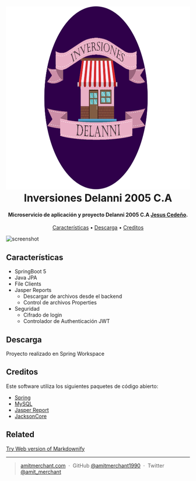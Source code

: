 
<h1 align="center">
  <br>
  <a href=""><img src="https://github.com/Jesusecm2/InventarioDelanni/blob/master/src/main/resources/com/delanni/inversiones/frontend/images/LOGO%20NUEVO.png?raw=true" alt="Markdownify" width="800" height="500"></a>
  <br>
  Inversiones Delanni 2005 C.A
  <br>
</h1>

<h4 align="center">Microservicio de aplicación y proyecto Delanni 2005 C.A <a href="https://www.linkedin.com/in/jesús-cedeño-b47b031b4/" target="_blank">Jesus Cedeño</a>.</h4>

<!--<p align="center">
  <a href="">
    <img src=""
         alt="Gitter">
  </a>
  <a href="https://gitter.im/amitmerchant1990/electron-markdownify"><img src="https://badges.gitter.im/amitmerchant1990/electron-markdownify.svg"></a>
  <a href="https://saythanks.io/to/bullredeyes@gmail.com">
      <img src="https://img.shields.io/badge/SayThanks.io-%E2%98%BC-1EAEDB.svg">
  </a>
  <a href="https://www.paypal.me/AmitMerchant">
    <img src="https://img.shields.io/badge/$-donate-ff69b4.svg?maxAge=2592000&amp;style=flat">
  </a>
</p>-->

<p align="center">
  <a href="#Características">Características</a> •
  <a href="#Descarga">Descarga</a> •
  <a href="#Creditos">Creditos</a><!-- •
  <a href="#Creditos">Creditos</a> •
  <a href="#related">Related</a> •
  <a href="#license">License</a>-->
</p>

![screenshot](https://github.com/Jesusecm2/InventarioDelanni/blob/master/Inversiones%20Delanni%202005%20C.A%202025-03-16%2021-39-35%20(1).gif)

## Características
* SpringBoot 5
* Java JPA
* File Clients
* Jasper Reports
  - Descargar de archivos desde el backend
  - Control de archivos Properties
* Seguridad
  - Cifrado de login
  - Controlador de Authenticación JWT

 

## Descarga

Proyecto realizado en Spring Workspace

## Creditos

Este software utiliza los siguientes paquetes de código abierto:

- [Spring](Spring.io)
- [MySQL](https://dev.mysql.com)
- [Jasper Report](https://www.jaspersoft.com)
- [JacksonCore](https://github.com/FasterXML/jackson-core)

## Related

[Try Web version of Markdownify](https://notepad.js.org/markdown-editor/)



---

> [amitmerchant.com](https://www.amitmerchant.com) &nbsp;&middot;&nbsp;
> GitHub [@amitmerchant1990](https://github.com/amitmerchant1990) &nbsp;&middot;&nbsp;
> Twitter [@amit_merchant](https://twitter.com/amit_merchant)

